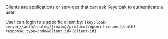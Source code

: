 Clients are applications or services that can ask Keycloak to authenticate a user. 

User can login to a specific client by:
`{keycloak-server}/auth/realms/{realm}/protocol/openid-connect/auth?response_type=code&client_id={client-id}`
